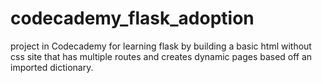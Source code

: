 # codecademy_flask_adoption
project in Codecademy for learning flask by building a basic html without css site that has multiple routes and creates dynamic pages based off an imported dictionary.
